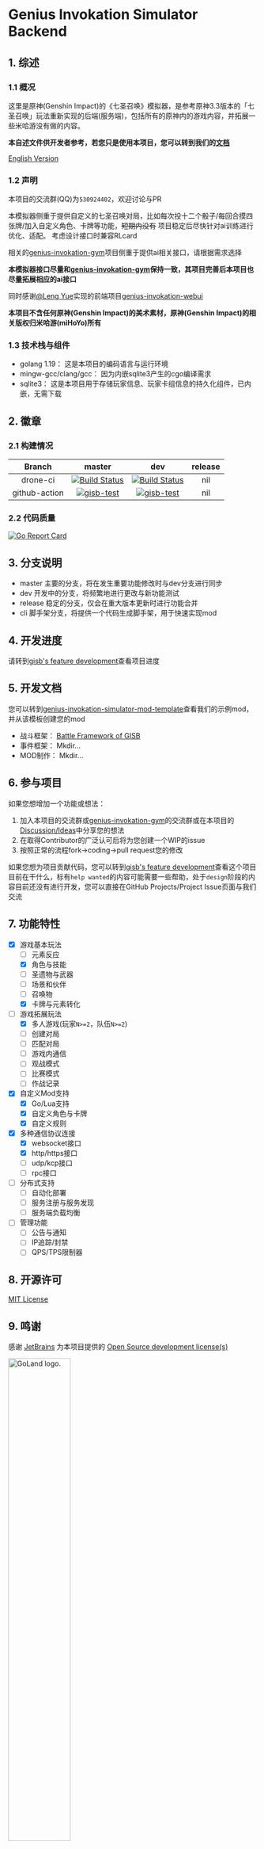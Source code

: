 # Genius Invokation Simulator Backend

## 1. 综述

### 1.1 概况

这里是原神(Genshin Impact)的《七圣召唤》模拟器，是参考原神3.3版本的「七圣召唤」玩法重新实现的后端(服务端)，包括所有的原神内的游戏内容，并拓展一些米哈游没有做的内容。

**本自述文件供开发者参考，若您只是使用本项目，您可以转到我们的[文档](https://sunist-c.github.io/genius-invokation-simulator-backend/)**

[English Version](https://sunist-c.github.io/genius-invokation-simulator-backend/#/en/)

### 1.2 声明

本项目的交流群(QQ)为`530924402`，欢迎讨论与PR

本模拟器侧重于提供自定义的七圣召唤对局，比如每次投十二个骰子/每回合摸四张牌/加入自定义角色、卡牌等功能，~~短期内没有~~ 项目稳定后尽快针对ai训练进行优化、适配。
考虑设计接口时兼容RLcard

相关的[genius-invokation-gym](https://github.com/paladin1013/genius-invokation-gym)项目侧重于提供ai相关接口，请根据需求选择

**本模拟器接口尽量和[genius-invokation-gym](https://github.com/paladin1013/genius-invokation-gym)保持一致，其项目完善后本项目也尽量拓展相应的ai接口**

同时感谢[@Leng Yue](https://github.com/leng-yue)实现的前端项目[genius-invokation-webui](https://github.com/leng-yue/genius-invokation-webui)

**本项目不含任何原神(Genshin Impact)的美术素材，原神(Genshin Impact)的相关版权归米哈游(miHoYo)所有**

### 1.3 技术栈与组件

+ golang 1.19： 这是本项目的编码语言与运行环境
+ mingw-gcc/clang/gcc： 因为内嵌sqlite3产生的cgo编译需求
+ sqlite3： 这是本项目用于存储玩家信息、玩家卡组信息的持久化组件，已内嵌，无需下载

## 2. 徽章

### 2.1 构建情况

| Branch | master | dev | release |
| :--: | :--: | :--: | :--: |
| drone-ci | [![Build Status](https://drone.sunist.cn/api/badges/sunist-c/genius-invokation-simulator-backend/status.svg?ref=refs/heads/master)](https://drone.sunist.cn/sunist-c/genius-invokation-simulator-backend) | [![Build Status](https://drone.sunist.cn/api/badges/sunist-c/genius-invokation-simulator-backend/status.svg?ref=refs/heads/dev)](https://drone.sunist.cn/sunist-c/genius-invokation-simulator-backend) | nil |
| github-action | [![gisb-test](https://github.com/sunist-c/genius-invokation-simulator-backend/actions/workflows/go.yml/badge.svg?branch=master)](https://github.com/sunist-c/genius-invokation-simulator-backend/actions/workflows/go.yml) | [![gisb-test](https://github.com/sunist-c/genius-invokation-simulator-backend/actions/workflows/go.yml/badge.svg?branch=dev)](https://github.com/sunist-c/genius-invokation-simulator-backend/actions/workflows/go.yml) | nil |

### 2.2 代码质量

[![Go Report Card](https://goreportcard.com/badge/github.com/sunist-c/genius-invokation-simulator-backend)](https://goreportcard.com/report/github.com/sunist-c/genius-invokation-simulator-backend)

## 3. 分支说明

- master 主要的分支，将在发生重要功能修改时与dev分支进行同步
- dev 开发中的分支，将频繁地进行更改与新功能测试
- release 稳定的分支，仅会在重大版本更新时进行功能合并
- cli 脚手架分支，将提供一个代码生成脚手架，用于快速实现mod

## 4. 开发进度

请转到[gisb's feature development](https://github.com/users/sunist-c/projects/2)查看项目进度

## 5. 开发文档

您可以转到[genius-invokation-simulator-mod-template](https://github.com/sunist-c/genius-invokation-simulator-mod-template)查看我们的示例mod，并从该模板创建您的mod

+ 战斗框架： [Battle Framework of GISB](https://github.com/sunist-c/genius-invokation-simulator-backend/wiki/Battle-Framework)
+ 事件框架： Mkdir...
+ MOD制作： Mkdir...

## 6. 参与项目

如果您想增加一个功能或想法：

1. 加入本项目的交流群或[genius-invokation-gym](https://github.com/paladin1013/genius-invokation-gym)的交流群或在本项目的[Discussion/Ideas](https://github.com/sunist-c/genius-invokation-simulator-backend/discussions/categories/ideas)中分享您的想法
2. 在取得Contributor的广泛认可后将为您创建一个WIP的issue
3. 按照正常的流程fork->coding->pull request您的修改

如果您想为项目贡献代码，您可以转到[gisb's feature development](https://github.com/users/sunist-c/projects/2)查看这个项目目前在干什么，标有`help wanted`的内容可能需要一些帮助，处于`design`阶段的内容目前还没有进行开发，您可以直接在GitHub Projects/Project Issue页面与我们交流

## 7. 功能特性

- [x] 游戏基本玩法
    - [ ] 元素反应
    - [x] 角色与技能
    - [ ] 圣遗物与武器
    - [ ] 场景和伙伴
    - [ ] 召唤物
    - [x] 卡牌与元素转化
- [ ] 游戏拓展玩法
    - [x] 多人游戏(玩家`N>=2`，队伍`N>=2`)
    - [ ] 创建对局
    - [ ] 匹配对局
    - [ ] 游戏内通信
    - [ ] 观战模式
    - [ ] 比赛模式
    - [ ] 作战记录
- [x] 自定义Mod支持
    - [x] Go/Lua支持
    - [x] 自定义角色与卡牌
    - [x] 自定义规则
- [x] 多种通信协议连接
    - [x] websocket接口
    - [x] http/https接口
    - [ ] udp/kcp接口
    - [ ] rpc接口
- [ ] 分布式支持
    - [ ] 自动化部署
    - [ ] 服务注册与服务发现
    - [ ] 服务端负载均衡
- [ ] 管理功能
    - [ ] 公告与通知
    - [ ] IP追踪/封禁
    - [ ] QPS/TPS限制器

## 8. 开源许可

[MIT License](license)

## 9. 鸣谢

感谢 [JetBrains](https://www.jetbrains.com) 为本项目提供的 [Open Source development license(s)](https://www.jetbrains.com/community/opensource/#support)

<img width="50%" src="https://resources.jetbrains.com/storage/products/company/brand/logos/GoLand.png" alt="GoLand logo."/>